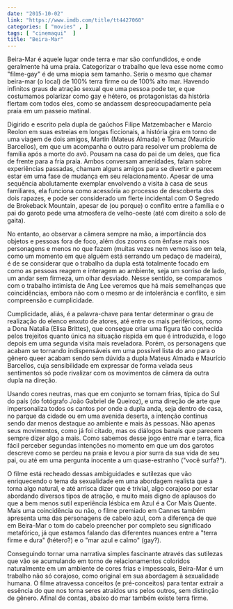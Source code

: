 ```yaml
---
date: "2015-10-02"
link: "https://www.imdb.com/title/tt4427060"
categories: [ "movies" , ]
tags: [ "cinemaqui"  ]
title: "Beira-Mar"
---
```

Beira-Mar é aquele lugar onde terra e mar são confundidos, e onde geralmente há uma praia. Categorizar o trabalho que leva esse nome como "filme-gay" é de uma miopia sem tamanho. Seria o mesmo que chamar beira-mar (o local) de 100% terra firme ou de 100% alto mar. Havendo infinitos graus de atração sexual que uma pessoa pode ter, e que costumamos polarizar como gay e hétero, os protagonistas da história flertam com todos eles, como se andassem despreocupadamente pela praia em um passeio matinal.

Digirido e escrito pela dupla de gaúchos Filipe Matzembacher e Marcio Reolon em suas estreias em longas ficcionais, a história gira em torno de uma viagem de dois amigos, Martin (Mateus Almada) e Tomaz (Maurício Barcellos), em que um acompanha o outro para resolver um problema de família após a morte do avô. Pousam na casa do pai de um deles, que fica de frente para a fria praia. Ambos conversam amenidades, falam sobre experiências passadas, chamam alguns amigos para se divertir e parecem estar em uma fase de mudança em seu relacionamento. Apesar de uma sequência abolutamente exemplar envolvendo a visita à casa de seus familiares, ela funciona como acessória ao processo de descoberta dos dois rapazes, e pode ser considerado um flerte incidental com O Segredo de Brokeback Mountain, apesar de (ou porque) o conflito entre a família e o pai do garoto pede uma atmosfera de velho-oeste (até com direito a solo de gaita).

No entanto, ao observar a câmera sempre na mão, a importância dos objetos e pessoas fora de foco, além dos zooms com ênfase mais nos personagens e menos no que fazem (muitas vezes nem vemos isso em tela, como um momento em que alguém está serrando um pedaço de madeira), é de se considerar que o trabalho da dupla está totalmente focado em como as pessoas reagem e interagem ao ambiente, seja um sorriso de lado, um andar sem firmeza, um olhar desviado. Nesse sentido, se comparamos com o trabalho intimista de Ang Lee veremos que há mais semelhanças que coincidências, embora não com o mesmo ar de intolerância e conflito, e sim compreensão e cumplicidade.

Cumplicidade, aliás, é a palavra-chave para tentar determinar o grau de realização do elenco enxuto de atores, até entre os mais periféricos, como a Dona Natalia (Elisa Brittes), que consegue criar uma figura tão conhecida pelos trejeitos quanto única na situação ríspida em que é introduzida, e logo depois em uma segunda visita mais reveladora. Porém, os personagens que acabam se tornando indispensáveis em uma possível lista do ano para o gênero queer acabam sendo sem dúvida a dupla Mateus Almada e Maurício Barcellos, cuja sensibilidade em expressar de forma velada seus sentimentos só pode rivalizar com os movimentos de câmera da outra dupla na direção.

Usando cores neutras, mas que em conjunto se tornam frias, típica do Sul do país (do fotógrafo João Gabriel de Queiroz), e uma direção de arte que impersonaliza todos os cantos por onde a dupla anda, seja dentro de casa, no parque da cidade ou em uma avenida deserta, a intenção continua sendo dar menos destaque ao ambiente e mais às pessoas. Não apenas seus movimentos, como já foi citado, mas os diálogos banais que parecem sempre dizer algo a mais. Como sabemos desse jogo entre mar e terra, fica fácil perceber segundas intenções no momento em que um dos garotos descreve como se perdeu na praia e levou a pior surra da sua vida de seu pai, ou até em uma pergunta inocente a um quase-estranho ("você surfa?").

O filme está recheado dessas ambiguidades e sutilezas que vão enriquecendo o tema da sexualidade em uma abordagem realista que a torna algo natural, e até arrisca dizer que é trivial, algo corajoso por estar abordando diversos tipos de atração, e muito mais digno de aplausos do que a bem menos sutil experiência lésbica em Azul é a Cor Mais Quente. Mais uma coincidência ou não, o filme premiado em Cannes também apresenta uma das personagens de cabelo azul, com a diferença de que em Beira-Mar o tom do cabelo preencher por completo seu significado metafórico, já que estamos falando das diferentes nuances entre a "terra firme e dura" (hétero?) e o "mar azul e calmo" (gay?).

Conseguindo tornar uma narrativa simples fascinante através das sutilezas que vão se acumulando em torno de relacionamentos coloridos naturalmente em um ambiente de cores frias e impessoais, Beira-Mar é um trabalho não só corajoso, como original em sua abordagem à sexualidade humana. O filme atravessa conceitos (e pré-conceitos) para tentar extrair a essência do que nos torna seres atraídos uns pelos outros, sem distinção de gênero. Afinal de contas, abaixo do mar também existe terra firme.
